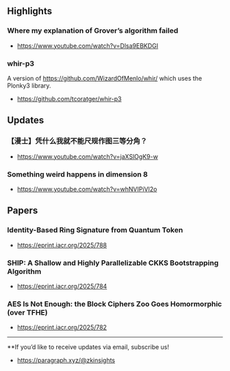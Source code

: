 ## Highlights
### Where my explanation of Grover’s algorithm failed
- <https://www.youtube.com/watch?v=Dlsa9EBKDGI>
### whir-p3
A version of https://github.com/WizardOfMenlo/whir/ which uses the Plonky3 library.
- <https://github.com/tcoratger/whir-p3>

## Updates
### 【漫士】凭什么我就不能尺规作图三等分角？
- <https://www.youtube.com/watch?v=jaXSlOgK9-w>
### Something weird happens in dimension 8
- <https://www.youtube.com/watch?v=whNVIPiVl2o>

## Papers
### Identity-Based Ring Signature from Quantum Token
- <https://eprint.iacr.org/2025/788>
### SHIP: A Shallow and Highly Parallelizable CKKS Bootstrapping Algorithm
- <https://eprint.iacr.org/2025/784>
### AES Is Not Enough: the Block Ciphers Zoo Goes Homormorphic (over TFHE)
- <https://eprint.iacr.org/2025/782>


---
**If you’d like to receive updates via email, subscribe us!

- <https://paragraph.xyz/@zkinsights>
